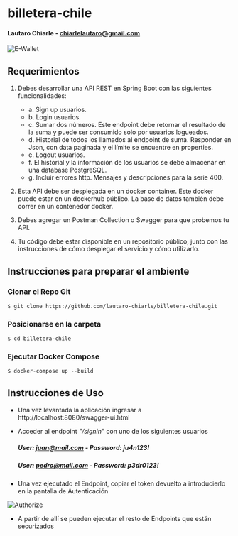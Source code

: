 # billetera-chile
#### Lautaro Chiarle - chiarlelautaro@gmail.com

![E-Wallet](https://img.etimg.com/thumb/width-640,height-480,imgsize-44351,resizemode-1,msid-56152604/wealth/spend/how-to-manage-e-wallets/e-wallet-bccl.jpg)

## Requerimientos


1. Debes desarrollar una API REST en Spring Boot con las siguientes funcionalidades:
    - a. Sign up usuarios.
    - b. Login usuarios.
    - c. Sumar dos números. Este endpoint debe retornar el resultado de la suma y puede ser  consumido solo por usuarios logueados.
    - d. Historial de todos los llamados al endpoint de suma. Responder en Json, con data paginada y el límite se encuentre en properties.
    - e. Logout usuarios.
    - f. El historial y la información de los usuarios se debe almacenar en una database PostgreSQL. 
    - g. Incluir errores http. Mensajes y descripciones para la serie 400.

2. Esta API debe ser desplegada en un docker container. Este docker puede estar en un dockerhub público. La base de datos también debe correr en un contenedor docker.

3. Debes agregar un Postman Collection o Swagger para que probemos tu API.

4. Tu código debe estar disponible en un repositorio público, junto con las instrucciones de cómo desplegar el servicio y cómo utilizarlo.


## Instrucciones para preparar el ambiente

### Clonar el Repo Git

```$ git clone https://github.com/lautaro-chiarle/billetera-chile.git```

### Posicionarse en la carpeta
```$ cd billetera-chile```

### Ejecutar Docker Compose
```$ docker-compose up --build```



## Instrucciones de Uso

- Una vez levantada la aplicación ingresar a http://localhost:8080/swagger-ui.html

- Acceder al endpoint *"/signin"* con uno de los siguientes usuarios

   ##### **User: juan@mail.com - Password: ju4n123!**
   ##### **User: pedro@mail.com - Password: p3dr0123!**

- Una vez ejecutado el Endpoint, copiar el token devuelto a introducierlo en la pantalla de Autenticación

![Authorize](https://mattfrear.files.wordpress.com/2018/07/authbutton.jpg)

- A partir de allí se pueden ejecutar el resto de Endpoints que están securizados
